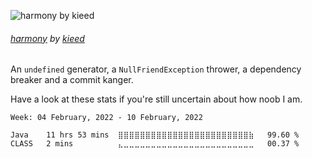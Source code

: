 ![harmony by kieed](https://key.erica.moe/files/c7513d04-584b-4723-a734-3f681e6f584f)
###### [harmony](https://www.pixiv.net/artworks/68913973) by [kieed](https://www.pixiv.net/users/11525066)

An `undefined` generator, a `NullFriendException` thrower, a dependency breaker and a commit kanger.

Have a look at these stats if you're still uncertain about how noob I am.
<!--START_SECTION:waka-->
```text
Week: 04 February, 2022 - 10 February, 2022

Java    11 hrs 53 mins  ⣿⣿⣿⣿⣿⣿⣿⣿⣿⣿⣿⣿⣿⣿⣿⣿⣿⣿⣿⣿⣿⣿⣿⣿⣷   99.60 % 
CLASS   2 mins          ⣄⣀⣀⣀⣀⣀⣀⣀⣀⣀⣀⣀⣀⣀⣀⣀⣀⣀⣀⣀⣀⣀⣀⣀⣀   00.37 % 
```
<!--END_SECTION:waka-->

